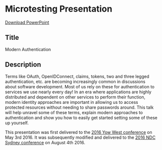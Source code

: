 Microtesting Presentation
=========================

[Download PowerPoint](https://github.com/MRCollective/ModernAuthPresentation/raw/master/Presentation.pptx)

Title
-----
Modern Authentication

Description
-----------

Terms like OAuth, OpenIDConnect, claims, tokens, two and three legged authentication, etc. are becoming increasingly common in discussions about software development. Most of us rely on these for authentication to services we use nearly every day! In an era where applications are highly distributed and dependent on other services to perform their function, modern identity approaches are important in allowing us to access protected resources without needing to share passwords around. This talk will help unravel some of these terms, explain modern approaches to authentication and show you how to easily get started setting some of these up yourself.

This presentation was first delivered to the [2016 Yow West conference](https://a.confui.com/public/conferences/56b474e03fd0cff98000002f/locations/56b474e03fd0cff980000030/schedule/topics/570601bf1fb811ef70000040?framehost=http://west.yowconference.com.au/) on May 3rd 2016. It was subsequently modified and delivered to the [2016 NDC Sydney conference](http://ndcsydney.com/talk/modern-authentication/) on August 4th 2016.
